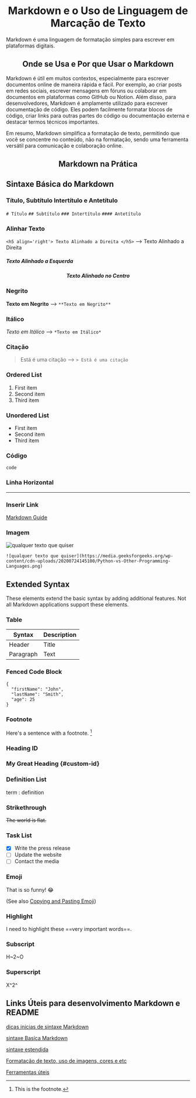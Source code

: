 <h1 align='center'>
Markdown e o Uso de Linguagem de Marcação de Texto  </h1>
  Markdown é uma linguagem de formatação simples para escrever em plataformas digitais.
<h2 align='center'>
  Onde se Usa e Por que Usar o Markdown </h2>
Markdown é útil em muitos contextos, especialmente para escrever documentos online de maneira rápida e fácil. Por exemplo, ao criar posts em redes sociais, escrever mensagens em fóruns ou colaborar em documentos em plataformas como GitHub ou Notion.
Além disso, para desenvolvedores, Markdown é amplamente utilizado para escrever documentação de código. Eles podem facilmente formatar blocos de código, criar links para outras partes do código ou documentação externa e destacar termos técnicos importantes.

Em resumo, Markdown simplifica a formatação de texto, permitindo que você se concentre no conteúdo, não na formatação, sendo uma ferramenta versátil para comunicação e colaboração online.

<h2 align='center'> Markdown na Prática</h3>


## Sintaxe Básica do Markdown


### Título, Subtítulo Intertítulo e Antetítulo

`# Título`
`## Subtítulo` 
`### Intertítulo`
`#### Antetítulo`

### Alinhar Texto 
`<h5 align='right'> Texto Alinhado a Direita </h5>` --> <h7 align='right'> Texto Alinhado a Direita </h7>
<h5 align='left'> Texto Alinhado a Esquerda </h5>
<h5 align='center'> Texto Alinhado no Centro </h5>

### Negrito

**Texto em Negrito** --> `**Texto em Negrito**` 

### Itálico

*Texto em Itálico* --> `*Texto em Itálico*`

### Citação 

> Está é uma citação --> `> Está é uma citação` 


### Ordered List

1. First item
2. Second item
3. Third item

### Unordered List

- First item
- Second item
- Third item

### Código

`code`

### Linha Horizontal 

---

### Inserir Link

[Markdown Guide](https://www.markdownguide.org)

### Imagem

![qualquer texto que quiser](https://media.geeksforgeeks.org/wp-content/cdn-uploads/20200724145100/Python-vs-Other-Programming-Languages.png)

`![qualquer texto que quiser](https://media.geeksforgeeks.org/wp-content/cdn-uploads/20200724145100/Python-vs-Other-Programming-Languages.png)`

## Extended Syntax

These elements extend the basic syntax by adding additional features. Not all Markdown applications support these elements.

### Table

| Syntax | Description |
| ----------- | ----------- |
| Header | Title |
| Paragraph | Text |

### Fenced Code Block

```
{
  "firstName": "John",
  "lastName": "Smith",
  "age": 25
}
```

### Footnote

Here's a sentence with a footnote. [^1]

[^1]: This is the footnote.

### Heading ID

### My Great Heading {#custom-id}

### Definition List

term
: definition

### Strikethrough

~~The world is flat.~~

### Task List

- [x] Write the press release
- [ ] Update the website
- [ ] Contact the media

### Emoji

That is so funny! :joy:

(See also [Copying and Pasting Emoji](https://www.markdownguide.org/extended-syntax/#copying-and-pasting-emoji))

### Highlight

I need to highlight these ==very important words==.

### Subscript

H~2~O

### Superscript

X^2^
## Links Úteis para desenvolvimento Markdown e README
[dicas inicias de sintaxe Markdown](https://www.markdownguide.org/cheat-sheet/) 

[sintaxe Basíca Markdown](https://www.markdownguide.org/basic-syntax/)

[sintaxe estendida](https://www.markdownguide.org/extended-syntax/)

[Formatação de texto, uso de imagens, cores e etc](https://www.markdownguide.org/hacks/)

[Ferramentas úteis](https://www.markdownguide.org/tools/)






